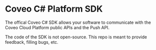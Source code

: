 # Coveo C# Platform SDK
The offical Coveo C# SDK allows your software to communicate with the Coveo Cloud Platform public APIs and the Push API.

The code of the SDK is not open-source. This repo is meant to provide feedback, filling bugs, etc.
